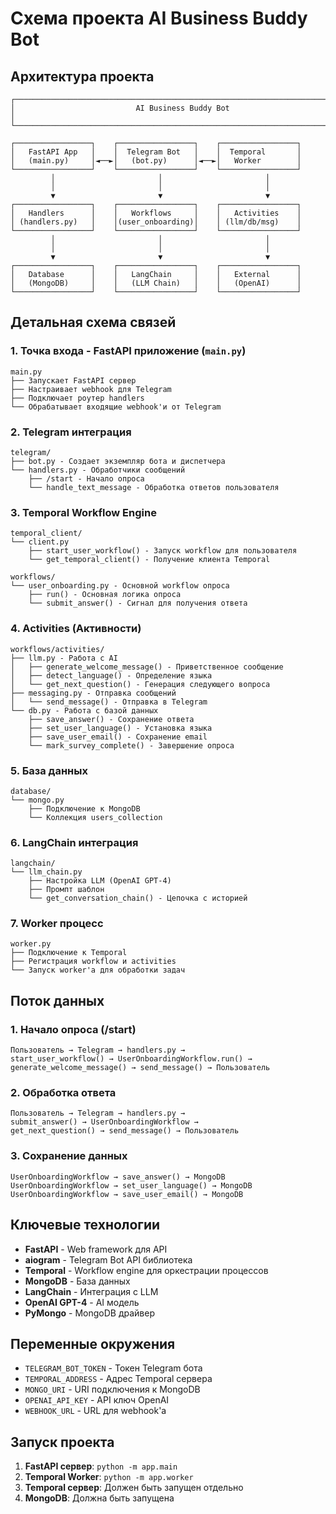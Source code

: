 # Схема проекта AI Business Buddy Bot

## Архитектура проекта

```
┌─────────────────────────────────────────────────────────────────────────────┐
│                           AI Business Buddy Bot                            │
└─────────────────────────────────────────────────────────────────────────────┘

┌─────────────────┐    ┌─────────────────┐    ┌─────────────────┐
│   FastAPI App   │    │  Telegram Bot   │    │  Temporal       │
│   (main.py)     │◄──►│   (bot.py)      │◄──►│   Worker        │
└─────────────────┘    └─────────────────┘    └─────────────────┘
         │                       │                       │
         │                       │                       │
         ▼                       ▼                       ▼
┌─────────────────┐    ┌─────────────────┐    ┌─────────────────┐
│   Handlers      │    │   Workflows     │    │   Activities    │
│ (handlers.py)   │    │(user_onboarding)│    │ (llm/db/msg)    │
└─────────────────┘    └─────────────────┘    └─────────────────┘
         │                       │                       │
         │                       │                       │
         ▼                       ▼                       ▼
┌─────────────────┐    ┌─────────────────┐    ┌─────────────────┐
│   Database      │    │   LangChain     │    │   External      │
│   (MongoDB)     │    │   (LLM Chain)   │    │   (OpenAI)      │
└─────────────────┘    └─────────────────┘    └─────────────────┘
```

## Детальная схема связей

### 1. Точка входа - FastAPI приложение (`main.py`)
```
main.py
├── Запускает FastAPI сервер
├── Настраивает webhook для Telegram
├── Подключает роутер handlers
└── Обрабатывает входящие webhook'и от Telegram
```

### 2. Telegram интеграция
```
telegram/
├── bot.py - Создает экземпляр бота и диспетчера
└── handlers.py - Обработчики сообщений
    ├── /start - Начало опроса
    └── handle_text_message - Обработка ответов пользователя
```

### 3. Temporal Workflow Engine
```
temporal_client/
└── client.py
    ├── start_user_workflow() - Запуск workflow для пользователя
    └── get_temporal_client() - Получение клиента Temporal

workflows/
└── user_onboarding.py - Основной workflow опроса
    ├── run() - Основная логика опроса
    └── submit_answer() - Сигнал для получения ответа
```

### 4. Activities (Активности)
```
workflows/activities/
├── llm.py - Работа с AI
│   ├── generate_welcome_message() - Приветственное сообщение
│   ├── detect_language() - Определение языка
│   └── get_next_question() - Генерация следующего вопроса
├── messaging.py - Отправка сообщений
│   └── send_message() - Отправка в Telegram
└── db.py - Работа с базой данных
    ├── save_answer() - Сохранение ответа
    ├── set_user_language() - Установка языка
    ├── save_user_email() - Сохранение email
    └── mark_survey_complete() - Завершение опроса
```

### 5. База данных
```
database/
└── mongo.py
    ├── Подключение к MongoDB
    └── Коллекция users_collection
```

### 6. LangChain интеграция
```
langchain/
└── llm_chain.py
    ├── Настройка LLM (OpenAI GPT-4)
    ├── Промпт шаблон
    └── get_conversation_chain() - Цепочка с историей
```

### 7. Worker процесс
```
worker.py
├── Подключение к Temporal
├── Регистрация workflow и activities
└── Запуск worker'а для обработки задач
```

## Поток данных

### 1. Начало опроса (/start)
```
Пользователь → Telegram → handlers.py → 
start_user_workflow() → UserOnboardingWorkflow.run() → 
generate_welcome_message() → send_message() → Пользователь
```

### 2. Обработка ответа
```
Пользователь → Telegram → handlers.py → 
submit_answer() → UserOnboardingWorkflow → 
get_next_question() → send_message() → Пользователь
```

### 3. Сохранение данных
```
UserOnboardingWorkflow → save_answer() → MongoDB
UserOnboardingWorkflow → set_user_language() → MongoDB
UserOnboardingWorkflow → save_user_email() → MongoDB
```

## Ключевые технологии

- **FastAPI** - Web framework для API
- **aiogram** - Telegram Bot API библиотека
- **Temporal** - Workflow engine для оркестрации процессов
- **MongoDB** - База данных
- **LangChain** - Интеграция с LLM
- **OpenAI GPT-4** - AI модель
- **PyMongo** - MongoDB драйвер

## Переменные окружения

- `TELEGRAM_BOT_TOKEN` - Токен Telegram бота
- `TEMPORAL_ADDRESS` - Адрес Temporal сервера
- `MONGO_URI` - URI подключения к MongoDB
- `OPENAI_API_KEY` - API ключ OpenAI
- `WEBHOOK_URL` - URL для webhook'а

## Запуск проекта

1. **FastAPI сервер**: `python -m app.main`
2. **Temporal Worker**: `python -m app.worker`
3. **Temporal сервер**: Должен быть запущен отдельно
4. **MongoDB**: Должна быть запущена 